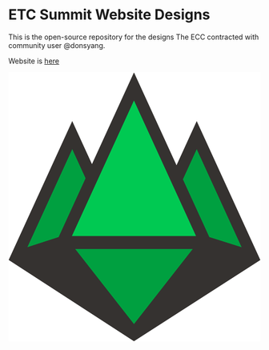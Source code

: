 # ETC Summit Website Designs

This is the open-source repository for the designs The ECC contracted with community user @donsyang.

Website is [here](https://www.etcsummit.com)

![logo](Images/Logo/Black-Green/PNG/Logo_Green_Filled.png)
